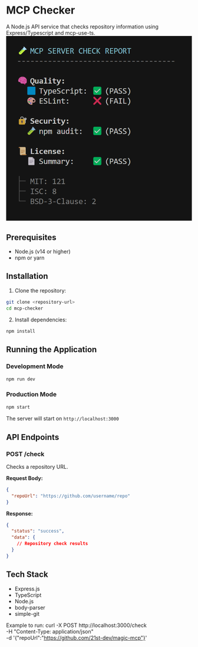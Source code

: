 # MCP Checker

A Node.js API service that checks repository information using Express/Typescript and mcp-use-ts.
![MCP Checker Demo](check.png)

## Prerequisites

- Node.js (v14 or higher)
- npm or yarn

## Installation

1. Clone the repository:
```bash
git clone <repository-url>
cd mcp-checker
```

2. Install dependencies:
```bash
npm install
```

## Running the Application

### Development Mode
```bash
npm run dev
```

### Production Mode
```bash
npm start
```

The server will start on `http://localhost:3000`

## API Endpoints

### POST /check
Checks a repository URL.

**Request Body:**
```json
{
  "repoUrl": "https://github.com/username/repo"
}
```

**Response:**
```json
{
  "status": "success",
  "data": {
    // Repository check results
  }
}
```

## Tech Stack

- Express.js
- TypeScript
- Node.js
- body-parser
- simple-git 

Example to run:
curl -X POST http://localhost:3000/check \
  -H "Content-Type: application/json" \
  -d '{"repoUrl":"https://github.com/21st-dev/magic-mcp"}'
